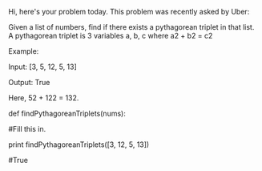 Hi, here's your problem today. This problem was recently asked by Uber:

Given a list of numbers, find if there exists a pythagorean triplet in 
that list. A pythagorean triplet is 3 variables a, b, c where a2 + b2 = c2

Example:

Input: [3, 5, 12, 5, 13]

Output: True

Here, 52 + 122 = 132.

def findPythagoreanTriplets(nums):

#Fill this in.

print findPythagoreanTriplets([3, 12, 5, 13])

#True
